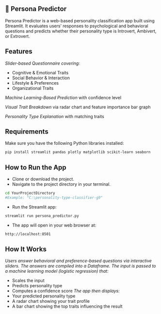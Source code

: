 ## **🧠 Persona Predictor**
Persona Predictor is a web-based personality classification app built using Streamlit. It evaluates users’ responses to psychological and behavioral questions and predicts whether their personality type is Introvert, Ambivert, or Extrovert.

## **Features**
_Slider-based Questionnaire covering:_
- Cognitive & Emotional Traits
- Social Behavior & Interaction
- Lifestyle & Preferences
- Organizational Traits
 
_Machine Learning-Based Prediction_ with confidence level

_Visual Trait Breakdown_ via radar chart and feature importance bar graph

_Personality Type Explanation_ with matching traits

## **Requirements**
Make sure you have the following Python libraries installed:  
```bash
pip install streamlit pandas plotly matplotlib scikit-learn seaborn  
```

## **How to Run the App**
- Clone or download the project.
- Navigate to the project directory in your terminal.
```bash
cd YourProjectDirectory
#Example: "C:\personality-type-classifier-g9"
```
- Run the Streamlit app:
```bash
streamlit run persona_predictor.py
```
- The app will open in your web browser at:
```bash
http://localhost:8501
```

## **How It Works**
_Users answer behavioral and preference-based questions via interactive sliders._
_The answers are compiled into a Dataframe._
_The input is passed to a machine learning model (logistic regression) that:_
  - Scales the input
  - Predicts personality type
  - Computes a confidence score
_The app then displays:_
  - Your predicted personality type
  - A radar chart showing your trait profile
  - A bar chart showing the top traits influencing the result
